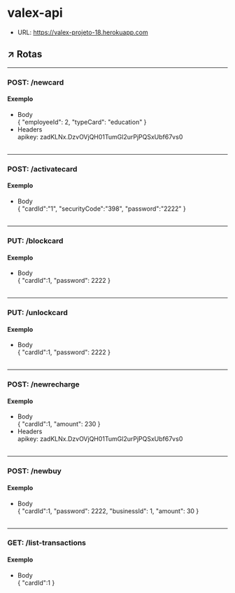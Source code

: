 # valex-api
* URL: https://valex-projeto-18.herokuapp.com
##  :arrow_upper_right: Rotas
---
### POST: /newcard
#### Exemplo<br/>
* Body<br/>
{
       "employeeId": 2, 
       "typeCard": "education"
}<br/>
* Headers<br/>
apikey: zadKLNx.DzvOVjQH01TumGl2urPjPQSxUbf67vs0<br/><br/>
---

###   POST: /activatecard
#### Exemplo<br/>
* Body<br/>
{
    "cardId":"1", 
	  "securityCode":"398", 
	  "password":"2222"
}<br/><br/>
---
### PUT: /blockcard
#### Exemplo<br/>
* Body<br/>
{
    	"cardId":1, 
	    "password": 2222
}<br/><br/>
---
### PUT: /unlockcard
#### Exemplo<br/>
* Body<br/>
{
    	"cardId":1, 
	    "password": 2222
}<br/><br/>
---
### POST: /newrecharge
#### Exemplo<br/>
* Body<br/>
{
    	"cardId":1, 
	    "amount": 230
}<br/>
* Headers<br/>
apikey: zadKLNx.DzvOVjQH01TumGl2urPjPQSxUbf67vs0<br/><br/>
---
### POST: /newbuy
#### Exemplo<br/>
* Body<br/>
{
    "cardId":1, 
	  "password": 2222, 
	  "businessId": 1, 
	  "amount": 30 
}<br/><br/>
---
### GET: /list-transactions
#### Exemplo<br/>
* Body<br/>
{
    	"cardId":1
}<br/><br/>
